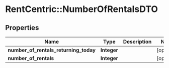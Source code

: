 # RentCentric::NumberOfRentalsDTO

## Properties
Name | Type | Description | Notes
------------ | ------------- | ------------- | -------------
**number_of_rentals_returning_today** | **Integer** |  | [optional] 
**number_of_rentals** | **Integer** |  | [optional] 


